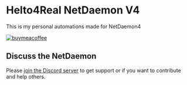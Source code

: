 # Helto4Real NetDaemon V4

This is my personal automations made for NetDaemon4 

[![buymeacoffee](https://www.buymeacoffee.com/assets/img/custom_images/orange_img.png)](https://www.buymeacoffee.com/ij1qXRM6E)


## Discuss the NetDaemon

Please [join the Discord server](https://discord.gg/K3xwfcX) to get support or if you want to contribute and help
others.
